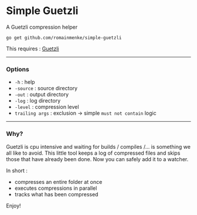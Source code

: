 # Simple Guetzli

A Guetzli compression helper

`go get github.com/romainmenke/simple-guetzli`

This requires : [Guetzli](https://github.com/google/guetzli)

---

### Options

- `-h`            : help
- `-source`       : source directory
- `-out`          : output directory
- `-log`          : log directory
- `-level`        : compression level
- `trailing args` : exclusion -> simple `must not contain` logic

---

### Why?

Guetzli is cpu intensive and waiting for builds / compiles /... is something we all like to avoid.
This little tool keeps a log of compressed files and skips those that have already been done. Now you can safely add it to a watcher.

In short :

- compresses an entire folder at once
- executes compressions in parallel
- tracks what has been compressed

Enjoy!
